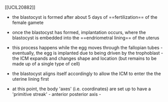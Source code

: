 [[UCIL20882]]

- the blastocyst is formed after about 5 days of ==fertilization== of the female gamete

- once the blastocyst has formed, implantation occurs, where the blastocyst is embedded into the ==endriometral lining== of the uterus
- this process happens while the egg moves through the fallopian tubes - eventually, the egg is implanted due to being driven by the trophoblast - the ICM expands and changes shape and location (but remains to be made up of a single type of cell)
- the blastocyst aligns itself accordingly to allow the ICM to enter the the uterine lining first

- at this point, the body 'axes' (i.e. coordinates) are set up to have a 'primitive streak' - anterior posterior axis - 